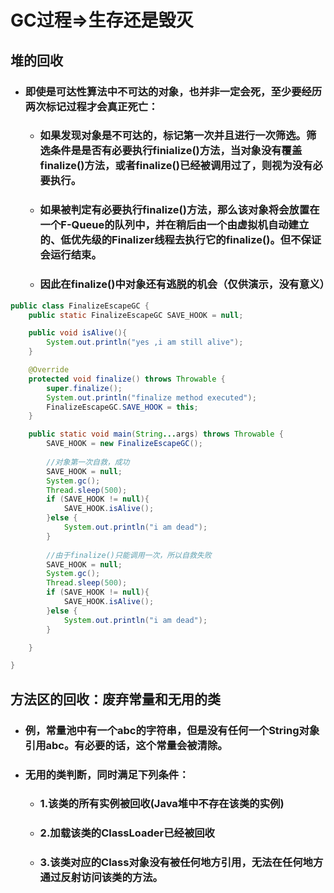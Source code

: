 # GC过程=&gt;生存还是毁灭

## 堆的回收

* ### 即使是可达性算法中不可达的对象，也并非一定会死，至少要经历两次标记过程才会真正死亡：

  * ### 如果发现对象是不可达的，标记第一次并且进行一次筛选。筛选条件是是否有必要执行finialize\(\)方法，当对象没有覆盖finalize\(\)方法，或者finalize\(\)已经被调用过了，则视为没有必要执行。
  * ### 如果被判定有必要执行finalize\(\)方法，那么该对象将会放置在一个F-Queue的队列中，并在稍后由一个由虚拟机自动建立的、低优先级的Finalizer线程去执行它的finalize\(\)。但不保证会运行结束。
  * ### 因此在finalize\(\)中对象还有逃脱的机会（仅供演示，没有意义）

```java
public class FinalizeEscapeGC {
    public static FinalizeEscapeGC SAVE_HOOK = null;

    public void isAlive(){
        System.out.println("yes ,i am still alive");
    }

    @Override
    protected void finalize() throws Throwable {
        super.finalize();
        System.out.println("finalize method executed");
        FinalizeEscapeGC.SAVE_HOOK = this;
    }

    public static void main(String...args) throws Throwable {
        SAVE_HOOK = new FinalizeEscapeGC();
        
        //对象第一次自救，成功
        SAVE_HOOK = null;
        System.gc();
        Thread.sleep(500);
        if (SAVE_HOOK != null){
            SAVE_HOOK.isAlive();
        }else {
            System.out.println("i am dead");
        }
        
        //由于finalize()只能调用一次，所以自救失败
        SAVE_HOOK = null;
        System.gc();
        Thread.sleep(500);
        if (SAVE_HOOK != null){
            SAVE_HOOK.isAlive();
        }else {
            System.out.println("i am dead");
        }

    }

}
```

## 方法区的回收：废弃常量和无用的类

* ### 例，常量池中有一个abc的字符串，但是没有任何一个String对象引用abc。有必要的话，这个常量会被清除。
* ### 无用的类判断，同时满足下列条件：

  * ### 1.该类的所有实例被回收\(Java堆中不存在该类的实例\)
  * ### 2.加载该类的ClassLoader已经被回收
  * ### 3.该类对应的Class对象没有被任何地方引用，无法在任何地方通过反射访问该类的方法。





